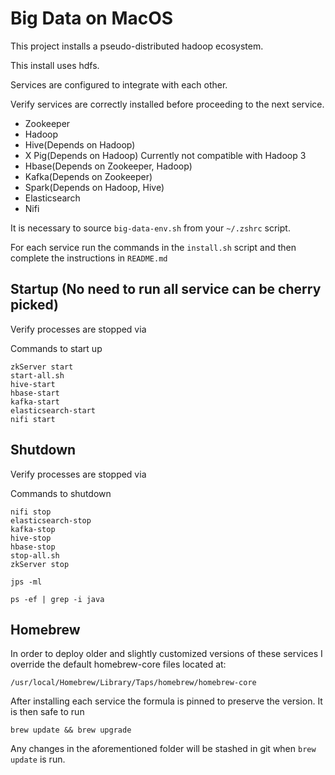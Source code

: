 # Big Data on MacOS

This project installs a pseudo-distributed hadoop ecosystem.

This install uses hdfs.

Services are configured to integrate with each other.

Verify services are correctly installed before proceeding to the next service.

- Zookeeper
- Hadoop
- Hive(Depends on Hadoop)
- X Pig(Depends on Hadoop) Currently not compatible with Hadoop 3
- Hbase(Depends on Zookeeper, Hadoop)
- Kafka(Depends on Zookeeper)
- Spark(Depends on Hadoop, Hive)
- Elasticsearch
- Nifi

It is necessary to source `big-data-env.sh` from your `~/.zshrc` script.

For each service run the commands in the `install.sh` script and then complete the instructions in `README.md`

## Startup (No need to run all service can be cherry picked)

Verify processes are stopped via

Commands to start up

```console
zkServer start
start-all.sh
hive-start
hbase-start
kafka-start
elasticsearch-start
nifi start
```

## Shutdown

Verify processes are stopped via

Commands to shutdown

```console
nifi stop
elasticsearch-stop
kafka-stop
hive-stop
hbase-stop
stop-all.sh
zkServer stop
```

```console
jps -ml
```

```console
ps -ef | grep -i java
```

## Homebrew

In order to deploy older and slightly customized versions of these services I override the default homebrew-core files located at:

`/usr/local/Homebrew/Library/Taps/homebrew/homebrew-core`

After installing each service the formula is pinned to preserve the version. It is then safe to run

`brew update && brew upgrade`

Any changes in the aforementioned folder will be stashed in git when `brew update` is run.
